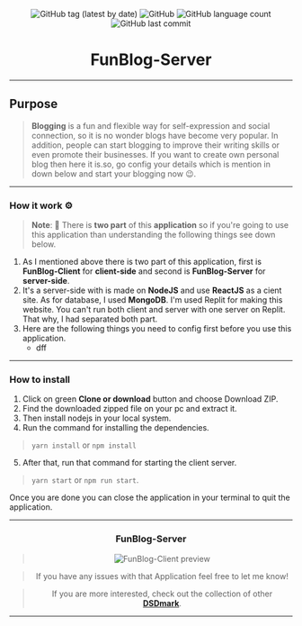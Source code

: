 <div align="center">

![GitHub tag (latest by date)](https://img.shields.io/github/v/tag/DSDmark/BubbleSort)
![GitHub](https://img.shields.io/github/license/DSDmark/BubbleSort)
![GitHub language count](https://img.shields.io/github/languages/count/DSDmark/BubbleSort)
![GitHub last commit](https://img.shields.io/github/last-commit/DSDmark/BubbleSort)

# FunBlog-Server

<div>

<div align="center">

<div align="left">

---

## Purpose

> **Blogging** is a fun and flexible way for self-expression and social connection, so it is no wonder blogs have become very popular. In addition, people can start blogging to improve their writing skills or even promote their businesses. If you want to create own personal blog then here it is.so, go config your details which is mention in down below and start your blogging now 😉.

---

### How it work ⚙️

> **Note**: 📝 There is **two part** of this **application** so if you're going to use this application than understanding the following things see down below.

1. As I mentioned above there is two part of this application, first is **FunBlog-Client** for **client-side** and second is **FunBlog-Server** for **server-side**. 
2. It's a server-side with is made on **NodeJS** and use **ReactJS** as a cient site. As for database, I used **MongoDB**. I'm used Replit for making this website. You can't run both client and server with one server on Replit. That why, I had separated both part.
3. Here are the following things you need to config first before you use this application.
    - dff

---

### How to install

1. Click on green **Clone or download** button and choose Download ZIP.
2. Find the downloaded zipped file on your pc and extract it.
3. Then install nodejs in your local system.
4. Run the command for installing the dependencies.
> ```yarn install```
or
```npm install```

5. After that, run that command for starting the client server.

> ```yarn start``` or ```npm run start```.


Once you are done  you can close the application in your terminal to quit the application.

---

</div>

### FunBlog-Server

> ![**FunBlog-Client preview**](images/preview.gif "FunBlog-Client preview")

</div>

> If you have any issues with that Application feel free to let me know!

> If you are more interested, check out the collection of other [ **DSDmark**](https://github.com/DSDmark/ "DSDmark").

---
